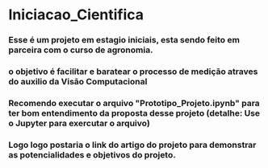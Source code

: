 # Iniciacao_Cientifica
### Esse é um projeto em estagio iniciais, esta sendo feito em parceira com o curso de agronomia.
### o objetivo é facilitar e baratear o processo de medição atraves do auxilio da Visão Computacional
### Recomendo executar o arquivo "Prototipo_Projeto.ipynb" para ter bom entendimento da proposta desse projeto (detalhe: Use o Jupyter para exercutar o arquivo)
### Logo logo postaria o link do artigo do projeto para demonstrar as potencialidades e objetivos do projeto.
